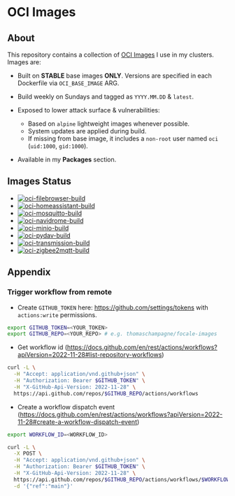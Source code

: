 # OCI Images

## About

This repository contains a collection of [OCI Images](https://github.com/opencontainers/image-spec) I use in my clusters. Images are:

- Built on **STABLE** base images **ONLY**. Versions are specified in each Dockerfile via `OCI_BASE_IMAGE` ARG.

- Build weekly on Sundays and tagged as `YYYY.MM.DD` & `latest`.

- Exposed to lower attack surface & vulnerabilities:
  - Based on `alpine` lightweight images whenever possible.
  - System updates are applied during build.
  - If missing from base image, it includes a `non-root` user named `oci` (`uid:1000`, `gid:1000`).

- Available in my **Packages** section.

## Images Status

- [![oci-filebrowser-build](https://github.com/thomaschampagne/oci-images/actions/workflows/filebrowser.yaml/badge.svg?branch=main)](https://github.com/thomaschampagne/oci-images/actions/workflows/filebrowser.yaml)
- [![oci-homeassistant-build](https://github.com/thomaschampagne/oci-images/actions/workflows/homeassistant.yaml/badge.svg?branch=main)](https://github.com/thomaschampagne/oci-images/actions/workflows/homeassistant.yaml)
- [![oci-mosquitto-build](https://github.com/thomaschampagne/oci-images/actions/workflows/mosquitto.yaml/badge.svg?branch=main)](https://github.com/thomaschampagne/oci-images/actions/workflows/mosquitto.yaml)
- [![oci-navidrome-build](https://github.com/thomaschampagne/oci-images/actions/workflows/navidrome.yaml/badge.svg?branch=main)](https://github.com/thomaschampagne/oci-images/actions/workflows/navidrome.yaml)
- [![oci-minio-build](https://github.com/thomaschampagne/oci-images/actions/workflows/minio.yaml/badge.svg?branch=main)](https://github.com/thomaschampagne/oci-images/actions/workflows/minio.yaml)
- [![oci-pydav-build](https://github.com/thomaschampagne/oci-images/actions/workflows/pydav.yaml/badge.svg?branch=main)](https://github.com/thomaschampagne/oci-images/actions/workflows/pydav.yaml)
- [![oci-transmission-build](https://github.com/thomaschampagne/oci-images/actions/workflows/transmission.yaml/badge.svg?branch=main)](https://github.com/thomaschampagne/oci-images/actions/workflows/transmission.yaml)
- [![oci-zigbee2mqtt-build](https://github.com/thomaschampagne/oci-images/actions/workflows/zigbee2mqtt.yaml/badge.svg?branch=main)](https://github.com/thomaschampagne/oci-images/actions/workflows/zigbee2mqtt.yaml)

## Appendix

### Trigger workflow from remote

- Create `GITHUB_TOKEN` here: <https://github.com/settings/tokens> with `actions:write` permissions.

```bash
export GITHUB_TOKEN=<YOUR_TOKEN>
export GITHUB_REPO=<YOUR_REPO> # e.g. thomaschampagne/focale-images
```

- Get workflow id (<https://docs.github.com/en/rest/actions/workflows?apiVersion=2022-11-28#list-repository-workflows>)

```bash
curl -L \
  -H "Accept: application/vnd.github+json" \
  -H "Authorization: Bearer $GITHUB_TOKEN" \
  -H "X-GitHub-Api-Version: 2022-11-28" \
  https://api.github.com/repos/$GITHUB_REPO/actions/workflows
```

- Create a workflow dispatch event (<https://docs.github.com/en/rest/actions/workflows?apiVersion=2022-11-28#create-a-workflow-dispatch-event>)

```bash
export WORKFLOW_ID=<WORKFLOW_ID>
```

```bash
curl -L \
  -X POST \
  -H "Accept: application/vnd.github+json" \
  -H "Authorization: Bearer $GITHUB_TOKEN" \
  -H "X-GitHub-Api-Version: 2022-11-28" \
  https://api.github.com/repos/$GITHUB_REPO/actions/workflows/$WORKFLOW_ID/dispatches \
  -d '{"ref":"main"}'
```
